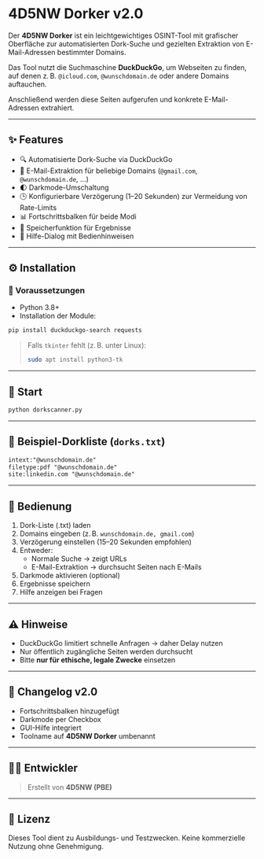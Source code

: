 
# 4D5NW Dorker v2.0

Der **4D5NW Dorker** ist ein leichtgewichtiges OSINT-Tool mit grafischer Oberfläche zur automatisierten Dork-Suche und gezielten Extraktion von E-Mail-Adressen bestimmter Domains.

Das Tool nutzt die Suchmaschine **DuckDuckGo**, um Webseiten zu finden, auf denen z. B. `@icloud.com`, `@wunschdomain.de` oder andere Domains auftauchen.

Anschließend werden diese Seiten aufgerufen und konkrete E-Mail-Adressen extrahiert.

---

## ✨ Features

- 🔍 Automatisierte Dork-Suche via DuckDuckGo
- 📧 E-Mail-Extraktion für beliebige Domains (`@gmail.com`, `@wunschdomain.de`, ...)
- 🌓 Darkmode-Umschaltung
- 🕒 Konfigurierbare Verzögerung (1–20 Sekunden) zur Vermeidung von Rate-Limits
- 📊 Fortschrittsbalken für beide Modi
- 📁 Speicherfunktion für Ergebnisse
- 📘 Hilfe-Dialog mit Bedienhinweisen

---

## ⚙️ Installation

### 🔗 Voraussetzungen

- Python 3.8+
- Installation der Module:

```bash
pip install duckduckgo-search requests
```

> Falls `tkinter` fehlt (z. B. unter Linux):
> ```bash
> sudo apt install python3-tk
> ```

---

## 🚀 Start

```bash
python dorkscanner.py
```

---

## 🧪 Beispiel-Dorkliste (`dorks.txt`)

```txt
intext:"@wunschdomain.de"
filetype:pdf "@wunschdomain.de"
site:linkedin.com "@wunschdomain.de"
```

---

## 🧰 Bedienung

1. Dork-Liste (.txt) laden  
2. Domains eingeben (z. B. `wunschdomain.de, gmail.com`)  
3. Verzögerung einstellen (15–20 Sekunden empfohlen)  
4. Entweder:
   - Normale Suche → zeigt URLs
   - E-Mail-Extraktion → durchsucht Seiten nach E-Mails  
5. Darkmode aktivieren (optional)  
6. Ergebnisse speichern  
7. Hilfe anzeigen bei Fragen

---

## ⚠️ Hinweise

- DuckDuckGo limitiert schnelle Anfragen → daher Delay nutzen
- Nur öffentlich zugängliche Seiten werden durchsucht
- Bitte **nur für ethische, legale Zwecke** einsetzen

---

## 🧠 Changelog v2.0

- Fortschrittsbalken hinzugefügt
- Darkmode per Checkbox
- GUI-Hilfe integriert
- Toolname auf **4D5NW Dorker** umbenannt

---

## 👨‍💻 Entwickler

> Erstellt von **4D5NW (PBE)**

---

## 📄 Lizenz

Dieses Tool dient zu Ausbildungs- und Testzwecken. Keine kommerzielle Nutzung ohne Genehmigung.
